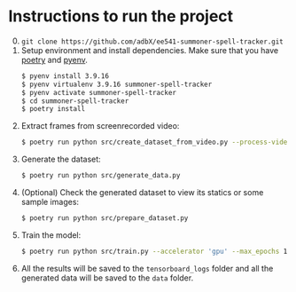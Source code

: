 # Instructions to run the project

0. `git clone https://github.com/adbX/ee541-summoner-spell-tracker.git`
1. Setup environment and install dependencies. Make sure that you have [poetry](https://python-poetry.org/docs/) and [pyenv](https://github.com/pyenv/pyenv).
    ```bash
    $ pyenv install 3.9.16
    $ pyenv virtualenv 3.9.16 summoner-spell-tracker
    $ pyenv activate summoner-spell-tracker
    $ cd summoner-spell-tracker
    $ poetry install
    ```
2. Extract frames from screenrecorded video:
    ```bash
    $ poetry run python src/create_dataset_from_video.py --process-video
    ```
3. Generate the dataset:
    ```bash
    $ poetry run python src/generate_data.py
    ```
3. (Optional) Check the generated dataset to view its statics or some sample images:
    ```bash
    $ poetry run python src/prepare_dataset.py
    ```
4. Train the model:
    ```bash
    $ poetry run python src/train.py --accelerator 'gpu' --max_epochs 15 --devices 1
    ```
5. All the results will be saved to the `tensorboard_logs` folder and all the generated data will be saved to the `data` folder.
